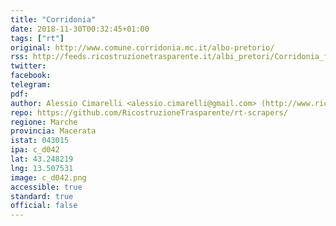 ```yaml
---
title: "Corridonia"
date: 2018-11-30T00:32:45+01:00
tags: ["rt"]
original: http://www.comune.corridonia.mc.it/albo-pretorio/
rss: http://feeds.ricostruzionetrasparente.it/albi_pretori/Corridonia_feed.xml
twitter: 
facebook: 
telegram: 
pdf: 
author: Alessio Cimarelli <alessio.cimarelli@gmail.com> (http://www.ricostruzionetrasparente.it)
repo: https://github.com/RicostruzioneTrasparente/rt-scrapers/
regione: Marche
provincia: Macerata
istat: 043015
ipa: c_d042
lat: 43.248219
lng: 13.507531
image: c_d042.png
accessible: true
standard: true
official: false
---
```


